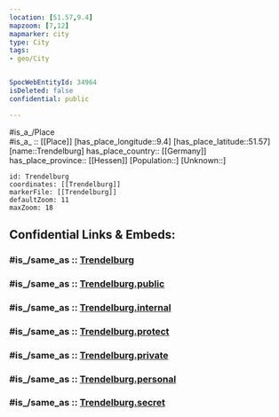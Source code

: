 ```yaml
---
location: [51.57,9.4] 
mapzoom: [7,12] 
mapmarker: city 
type: City
tags:
- geo/City


SpocWebEntityId: 34964
isDeleted: false
confidential: public

---
```

#is_a_/Place  
#is_a_ :: [[Place]] 
[has_place_longitude::9.4] 
[has_place_latitude::51.57] 
[name::Trendelburg] 
has_place_country:: [[Germany]]  
has_place_province:: [[Hessen]] 
[Population::] 
[Unknown::] 


```leaflet
id: Trendelburg
coordinates: [[Trendelburg]] 
markerFile: [[Trendelburg]] 
defaultZoom: 11 
maxZoom: 18
```


## Confidential Links & Embeds: 

### #is_/same_as :: [Trendelburg](/_Standards/Earth/Continent/Europe/Europe~Central/Germany/Germany~West/Hessen/counties~Hessen/Kassel-Kreis/cities~Kassel/Trendelburg.md) 

### #is_/same_as :: [Trendelburg.public](/_public/Earth/Continent/Europe/Europe~Central/Germany/Germany~West/Hessen/counties~Hessen/Kassel-Kreis/cities~Kassel/Trendelburg.public.md) 

### #is_/same_as :: [Trendelburg.internal](/_internal/Earth/Continent/Europe/Europe~Central/Germany/Germany~West/Hessen/counties~Hessen/Kassel-Kreis/cities~Kassel/Trendelburg.internal.md) 

### #is_/same_as :: [Trendelburg.protect](/_protect/Earth/Continent/Europe/Europe~Central/Germany/Germany~West/Hessen/counties~Hessen/Kassel-Kreis/cities~Kassel/Trendelburg.protect.md) 

### #is_/same_as :: [Trendelburg.private](/_private/Earth/Continent/Europe/Europe~Central/Germany/Germany~West/Hessen/counties~Hessen/Kassel-Kreis/cities~Kassel/Trendelburg.private.md) 

### #is_/same_as :: [Trendelburg.personal](/_personal/Earth/Continent/Europe/Europe~Central/Germany/Germany~West/Hessen/counties~Hessen/Kassel-Kreis/cities~Kassel/Trendelburg.personal.md) 

### #is_/same_as :: [Trendelburg.secret](/_secret/Earth/Continent/Europe/Europe~Central/Germany/Germany~West/Hessen/counties~Hessen/Kassel-Kreis/cities~Kassel/Trendelburg.secret.md)

